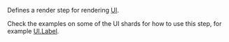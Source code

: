 Defines a render step for rendering [UI](../../General/UI).

Check the examples on some of the UI shards for how to use this step, for example [UI.Label](../../UI/Label).
